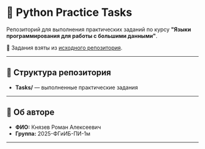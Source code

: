 # 🐍 Python Practice Tasks

Репозиторий для выполнения практических заданий по курсу **"Языки программирования для работы с большими данными"**.

📌 Задания взяты из [исходного репозитория](https://github.com/Alexandre77777/python_for_bigdata).

---

## 📂 Структура репозитория

- **Tasks/** — выполненные практические задания

---

## 👤 Об авторе

- **ФИО:** Князев Роман Алексеевич  
- **Группа:** 2025-ФГиИБ-ПИ-1м  

---